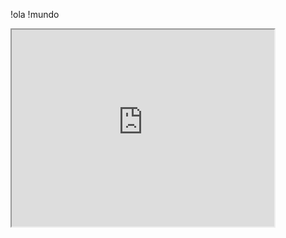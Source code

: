 !ola
!mundo

<iframe width="420" height="315" src="https://www.youtube.com/watch?v=mWDbmOzcJ2o" > </iframe> 
